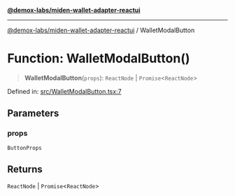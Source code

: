 [**@demox-labs/miden-wallet-adapter-reactui**](../README.md)

***

[@demox-labs/miden-wallet-adapter-reactui](../globals.md) / WalletModalButton

# Function: WalletModalButton()

> **WalletModalButton**(`props`): `ReactNode` \| `Promise`\<`ReactNode`\>

Defined in: [src/WalletModalButton.tsx:7](https://github.com/demox-labs/miden-wallet-adapter/blob/1ef8b04773cb8b7272bbf6a4eb810ab074d47de8/packages/ui/src/WalletModalButton.tsx#L7)

## Parameters

### props

`ButtonProps`

## Returns

`ReactNode` \| `Promise`\<`ReactNode`\>
